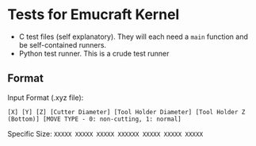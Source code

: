 # Tests for Emucraft Kernel

- C test files (self explanatory).  They will each need a `main` function and be self-contained runners.
- Python test runner.  This is a crude test runner

## Format
Input Format (.xyz file):

`[X] [Y] [Z] [Cutter Diameter] [Tool Holder Diameter] [Tool Holder Z (Bottom)] [MOVE TYPE - 0: non-cutting, 1: normal]`

Specific Size: 
`XXXXX XXXXX XXXXX XXXXXX XXXXX XXXXX XXXXX`